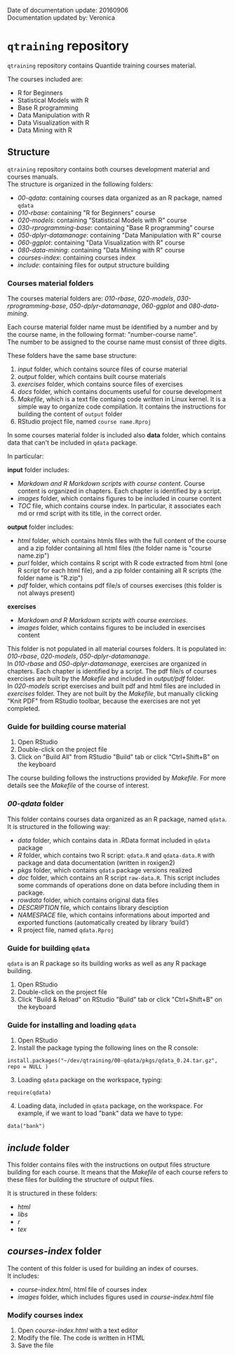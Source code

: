 Date of documentation update: 20160906  
Documentation updated by: Veronica

# `qtraining` repository

`qtraining` repository contains Quantide training courses material. 

The courses included are:

* R for Beginners
* Statistical Models with R
* Base R programming 
* Data Manipulation with R
* Data Visualization with R
* Data Mining with R

## Structure

`qtraining` repository contains both courses development material and courses manuals.  
The structure is organized in the following folders:  

* _00-qdata_: containing courses data organized as an R package, named `qdata`
* _010-rbase_: containing "R for Beginners" course
* _020-models_: containing "Statistical Models with R" course  
* _030-rprogramming-base_: containing "Base R programming" course
* _050-dplyr-datamanage_: containing "Data Manipulation with R" course
* _060-ggplot_: containing "Data Visualization with R" course 
* _080-data-mining_: containing "Data Mining with R" course
* _courses-index_: containing courses index
* _include_: containing files for output structure building

### Courses material folders

The courses material folders are: _010-rbase_, _020-models_, _030-rprogramming-base_, _050-dplyr-datamanage_, _060-ggplot_ and _080-data-mining_.  

Each course material folder name must be identified by a number and by the course name, in the following format: "number-course name".  
The number to be assigned to the course name must consist of three digits.

These folders have the same base structure:

1. _input_ folder, which contains source files of course material  
2. _output_ folder, which contains built course materials 
3. _exercises_ folder, which contains source files of exercises 
4. _docs_ folder, which contains documents useful for course development  
5. _Makefile_, which is a text file containg code written in Linux kernel. It is a simple way to organize code compilation. It contains the instructions for building the content of `output` folder
6. RStudio project file, named `course name.Rproj`

In some courses material folder is included also __data__ folder, which contains data that can't be included in `qdata` package.

In particular:

__input__ folder includes:

* _Markdown and R Markdown scripts with course content_. Course content is organized in chapters. Each chapter is identified by a script.  
* _images_ folder, which contains figures to be included in course content 
* _TOC_ file, which contains course index. In particular, it associates each md or rmd script with its title, in the correct order.


__output__ folder includes:

* _html_ folder, which contains htmls files with the full content of the course and a zip folder containing all html files (the folder name is "course name.zip") 
* _purl_ folder, which contains R script with R code extracted from html (one R script for each html file), and a zip folder containing all R scripts (the folder name is "R.zip")
* _pdf_ folder, which contains pdf file/s of courses exercises (this folder is not always present)


__exercises__

* _Markdown and R Markdown scripts with course exercises_.  
* _images_ folder, which contains figures to be included in exercises content 

This folder is not populated in all material courses folders.
It is populated in: _010-rbase_, _020-models_, _050-dplyr-datamanage_.   
In _010-rbase_ and _050-dplyr-datamanage_, exercises are organized in chapters. Each chapter is identified by a script. The pdf file/s of courses exercises are built by the _Makefile_ and included in _output/pdf_ folder.   
In _020-models_ script exercises and built pdf and html files are included in _exercises_ folder. They are not built by the _Makefile_, but manually clicking "Knit PDF" from RStudio toolbar, because the exercises are not yet completed. 

 
### Guide for building course material

1. Open RStudio
2. Double-click on the project file
3. Click on "Build All" from RStudio "Build" tab or click "Ctrl+Shift+B" on the keyboard 

The course building follows the instructions provided by _Makefile_. For more details see the _Makefile_ of the course of interest.

### _00-qdata_ folder

This folder contains courses data organized as an R package, named `qdata`.  
It is structured in the following way:

* _data_ folder, which contains data in .RData format included in `qdata` package
* _R_ folder, which contains two R script: `qdata.R` and `qdata-data.R` with package and data documentation (written in roxigen2)
* _pkgs_ folder, which contains `qdata` package versions realized
* _doc_ folder, which contains an R script `raw-data.R`. This script includes some commands of operations done on data before including them in package.  
* _rowdata_ folder, which contains original data files
* _DESCRIPTION_ file, which contains library desciption
* _NAMESPACE_ file, which contains informations about imported and exported functions (automatically
created by library ‘build’)
* R project file, named `qdata.Rproj`

### Guide for building `qdata`

`qdata` is an R package so its building works as well as any R package building.

1. Open RStudio
2. Double-click on the project file
3. Click "Build & Reload" on RStudio "Build" tab or click "Ctrl+Shift+B" on the keyboard

### Guide for installing and loading `qdata`  

1. Open RStudio
2. Install the package typing the following lines on the R console: 

```{r}
install.packages("~/dev/qtraining/00-qdata/pkgs/qdata_0.24.tar.gz", repo = NULL )
```

3. Loading `qdata` package on the workspace, typing:

```{r}
require(qdata)
```

4. Loading data, included in `qdata` package, on the workspace. For example, if we want to load "bank" data we have to type:

```{r}
data("bank")
```

## _include_ folder

This folder contains files with the instructions on output files structure building for each course. It means that the _Makefile_ of each course refers to these files for building the structure of output files.

It is structured in these folders:

* _html_
* _libs_
* _r_
* _tex_

## _courses-index_ folder

The content of this folder is used for building an index of courses.  
It includes:

* _course-index.html_, html file of courses index 
* _images_ folder, which includes figures used in _course-index.html_ file 

### Modify courses index

1. Open _course-index.html_ with a text editor
2. Modify the file. The code is written in HTML
3. Save the file

